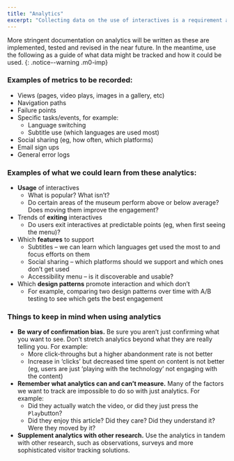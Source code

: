 ```yaml
---
title: "Analytics"
excerpt: "Collecting data on the use of interactives is a requirement and will ensure we can make more confident and informed decisions in the future to improve our digital outputs."
---
```


More stringent documentation on analytics will be written as these are implemented, tested and revised in the near future. In the meantime, use the following as a guide of what data might be tracked and how it could be used.
{: .notice--warning .m0-imp}

### Examples of metrics to be recorded:

* Views (pages, video plays, images in a gallery, etc)
* Navigation paths
* Failure points
* Specific tasks/events, for example:
    * Language switching
    * Subtitle use (which languages are used most)
* Social sharing (eg, how often, which platforms)
* Email sign ups
* General error logs

### Examples of what we could learn from these analytics:

* __Usage__ of interactives
    * What is popular? What isn’t?
    * Do certain areas of the museum perform above or below average? Does moving them improve the engagement?
* Trends of __exiting__ interactives
    * Do users exit interactives at predictable points (eg, when first seeing the menu)?
* Which __features__ to support
    * Subtitles – we can learn which languages get used the most to and focus efforts on them
    * Social sharing – which platforms should we support and which ones don’t get used
    * Accessibility menu – is it discoverable and usable?
* Which __design patterns__ promote interaction and which don’t
    * For example, comparing two design patterns over time with A/B testing to see which gets the best engagement


<div class="well mxl">
<h3 id="things-to-keep-in-mind-when-using-analytics">Things to keep in mind when using analytics</h3>

<ul>
  <li><strong>Be wary of confirmation bias.</strong> Be sure you aren’t just confirming what you want to see. Don’t stretch analytics beyond what they are really telling you. For example:
    <ul>
      <li>More click-throughs but a higher abandonment rate is not better</li>
      <li>Increase in ‘clicks’ but decreased time spent on content is not better (eg, users are just ‘playing with the technology’ not engaging with the content)</li>
    </ul>
  </li>
  <li><strong>Remember what analytics can and can’t measure.</strong> Many of the factors we want to track are impossible to do so with just analytics. For example:
    <ul>
      <li>Did they actually watch the video, or did they just press the <code class="highlighter-rouge">Play</code>button?</li>
      <li>Did they enjoy this article? Did they care? Did they understand it? Were they moved by it?</li>
    </ul>
  </li>
  <li><strong>Supplement analytics with other research.</strong> Use the analytics in tandem with other research, such as observations, surveys and more sophisticated visitor tracking solutions.</li>
</ul>
</div>